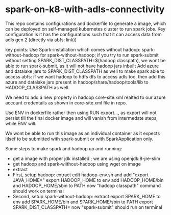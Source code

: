 # spark-on-k8-with-adls-connectivity
This repo contains configurations and dockerfile to generate a image, which can be deployed on self-managed kubernetes cluster to run spark jobs. Key configuration is it has the configurations such that it can access data from adls gen 2 (directly via abfs: link))

key points:
Use Spark-installation which comes without hadoop: spark-without-hadoop
  for spark-without-hadoop; if you try to run spark-submit without setting SPARK_DIST_CLASSPATH=$(hadoop classpath), we wont be able to run spark-submit, as it will not have hadoop jars inbuilt
  Add azure and datalake jars to SPARK_DIST_CLASSPATH as well to make spark able to access abfs: if we want hadoop to hdfs dfs to access adls too, then add this azure and datalake jars present in hadoop/share/hadoop/tools/lib to HADOOP_CLASSPATH as well.
  
We need to add a new property in hadoop core-site.xml realted to our azure account credentails as shown in core-site.xml file in repo.


Use ENV in dockerfile rather then using RUN export..., as export will not persist till the final docker image and will vanish from intermedate steps, while ENV will.

We wont be able to run this image as an individual container as it expects itlsef to be submitted with spark-submit or with SparkApplication only.



Some steps to make spark and hadoop up and running:

- get a image with proper jdk installed ; we are using openjdk:8-jre-slim
- get hadoop and spark-wiithout-hadoop using wget on image
- extract
- First, setup hadoop:
	extract	
	edit hadoop-env.sh and add "export JAVA_HOME=<patj to jdk>"
	export HADOOP_HOME to env
	add HADOOP_HOME/bin and HADOOP_HOME/sbin to PATH
	now "hadoop classpath" command should work on terminal
- Second, setup spark-without-hadoop:
	extract
	export SPARK_HOME to env
	add SPARK_HOME/bin and SPARK_HOME/sbin to PATH
	export SPARK_DIST_CLASSPATH=<output of hadoop classpath>
	now "spark-submit" should run on terminal

  
  
